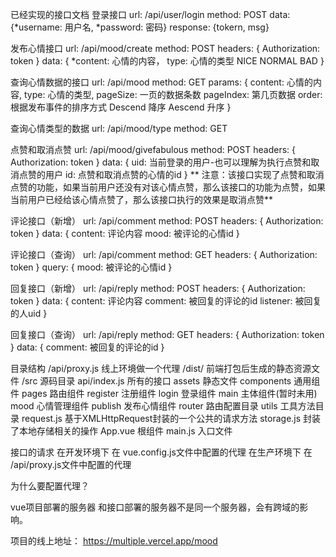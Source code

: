 已经实现的接口文档
登录接口
url: /api/user/login method: POST data: {*username: 用户名, *password: 密码} response: {tokern, msg}

发布心情接口
url: /api/mood/create method: POST headers: { Authorization: token } data: { *content: 心情的内容， type: 心情的类型 NICE NORMAL BAD }

查询心情数据的接口
url: /api/mood method: GET params: { content: 心情的内容, type: 心情的类型, pageSize: 一页的数据条数 pageIndex: 第几页数据 order: 根据发布事件的排序方式 Descend 降序 Aescend 升序 }

查询心情类型的数据
url: /api/mood/type method: GET

点赞和取消点赞
url: /api/mood/givefabulous method: POST headers: { Authorization: token } data: { uid: 当前登录的用户-也可以理解为执行点赞和取消点赞的用户 id: 点赞和取消点赞的心情的id } ** 注意：该接口实现了点赞和取消点赞的功能，如果当前用户还没有对该心情点赞，那么该接口的功能为点赞，如果当前用户已经给该心情点赞了，那么该接口执行的效果是取消点赞**

评论接口（新增）
url: /api/comment method: POST headers: { Authorization: token } data: { content: 评论内容 mood: 被评论的心情id }

评论接口（查询）
url: /api/comment 
method: GET 
headers: { Authorization: token } 
query: { mood: 被评论的心情id }

回复接口（新增）
url: /api/reply method: POST headers: { Authorization: token } data: { content: 评论内容 comment: 被回复的评论的id listener: 被回复的人uid }

回复接口（查询）
url: /api/reply 
method: GET 
headers: { Authorization: token } 
data: { comment: 被回复的评论的id }

目录结构
/api/proxy.js 线上环境做一个代理 /dist/ 前端打包后生成的静态资源文件 /src 源码目录 api/index.js 所有的接口 assets 静态文件 components 通用组件 pages 路由组件 register 注册组件 login 登录组件 main 主体组件(暂时未用) mood 心情管理组件 publish 发布心情组件 router 路由配置目录 utils 工具方法目录 request.js 基于XMLHttpRequest封装的一个公共的请求方法 storage.js 封装了本地存储相关的操作 App.vue 根组件 main.js 入口文件

接口的请求
在开发环境下 在 vue.config.js文件中配置的代理 在生产环境下 在 /api/proxy.js文件中配置的代理

为什么要配置代理？

vue项目部署的服务器 和接口部署的服务器不是同一个服务器，会有跨域的影响。

项目的线上地址： https://multiple.vercel.app/mood